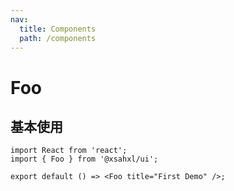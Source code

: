 ```yaml
---
nav:
  title: Components
  path: /components
---
```


# Foo

## 基本使用

```tsx
import React from 'react';
import { Foo } from '@xsahxl/ui';

export default () => <Foo title="First Demo" />;
```
